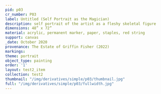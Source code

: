 ```yaml
---
pid: p03
cr_number: P03
label: Untitled (Self Portrait as the Magician)
description: self portrait of the artist as a fleshy skeletal figure
dimensions: 48” x 72”
material: acrylic, permanent marker, paper, staples, red string
support: canvas
_date: October 2020
provenance: The Estate of Griffin Fisher (2022)
markings: 
theme: portrait
object_type: painting
order: '1'
layout: test2_item
collection: test2
thumbnail: "/img/derivatives/simple/p03/thumbnail.jpg"
full: "/img/derivatives/simple/p03/fullwidth.jpg"
---
```

